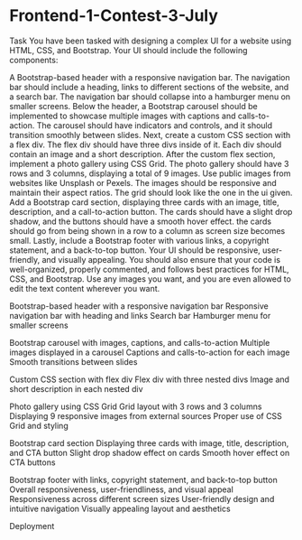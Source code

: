 # Frontend-1-Contest-3-July

Task
You have been tasked with designing a complex UI for a website using HTML, CSS, and Bootstrap. Your UI should include the following components:

A Bootstrap-based header with a responsive navigation bar. The navigation bar should include a heading, links to different sections of the website, and a search bar. The navigation bar should collapse into a hamburger menu on smaller screens.
Below the header, a Bootstrap carousel should be implemented to showcase multiple images with captions and calls-to-action. The carousel should have indicators and controls, and it should transition smoothly between slides.
Next, create a custom CSS section with a flex div. The flex div should have three divs inside of it. Each div should contain an image and a short description.
After the custom flex section, implement a photo gallery using CSS Grid. The photo gallery should have 3 rows and 3 columns, displaying a total of 9 images. Use public images from websites like Unsplash or Pexels. The images should be responsive and maintain their aspect ratios. The grid should look like the one in the ui given.
Add a Bootstrap card section, displaying three cards with an image, title, description, and a call-to-action button. The cards should have a slight drop shadow, and the buttons should have a smooth hover effect. the cards should go from being shown in a row to a column as screen size becomes small.
Lastly, include a Bootstrap footer with various links, a copyright statement, and a back-to-top button.
Your UI should be responsive, user-friendly, and visually appealing. You should also ensure that your code is well-organized, properly commented, and follows best practices for HTML, CSS, and Bootstrap. Use any images you want, and you are even allowed to edit the text content wherever you want.

Bootstrap-based header with a responsive navigation bar
Responsive navigation bar with heading and links
Search bar
Hamburger menu for smaller screens

Bootstrap carousel with images, captions, and calls-to-action 
Multiple images displayed in a carousel
Captions and calls-to-action for each image
Smooth transitions between slides

Custom CSS section with flex div 
Flex div with three nested divs
Image and short description in each nested div

Photo gallery using CSS Grid 
Grid layout with 3 rows and 3 columns
Displaying 9 responsive images from external sources
Proper use of CSS Grid and styling

Bootstrap card section 
Displaying three cards with image, title, description, and CTA button
Slight drop shadow effect on cards
Smooth hover effect on CTA buttons

Bootstrap footer with links, copyright statement, and back-to-top button 
Overall responsiveness, user-friendliness, and visual appeal 
Responsiveness across different screen sizes
User-friendly design and intuitive navigation
Visually appealing layout and aesthetics

Deployment